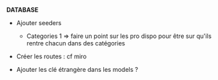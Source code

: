 **DATABASE**

- Ajouter seeders
  - Categories 1 => faire un point sur les pro dispo pour être sur qu'ils rentre chacun dans des catégories

- Créer les routes : cf miro

- Ajouter les clé étrangère dans les models ?
